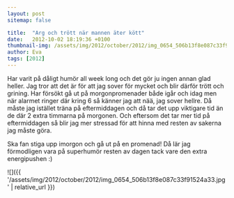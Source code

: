 ```yaml
---
layout: post
sitemap: false

title:  "Arg och trött när mannen äter kött"
date:   2012-10-02 18:19:36 +0100
thumbnail-img: /assets/img/2012/october/2012/img_0654_506b13f8e087c33f91524a33.jpg
author: Eva
tags: [2012]
---
```


Har varit på dåligt humör all week long och det gör ju ingen annan glad heller. Jag tror att det är för att jag sover för mycket och blir därför trött och grining. Har försökt gå ut på morgonpromenader både igår och idag men när alarmet ringer där kring 6 så känner jag att nää, jag sover hellre. Då måste jag istället träna på eftermiddagen och då tar det upp viktigare tid än de där 2 extra timmarna på morgonen. Och eftersom det tar mer tid på eftermiddagen så blir jag mer stressad för att hinna med resten av sakerna jag måste göra. 




Ska fan stiga upp imorgon och gå ut på en promenad! Då lär jag förmodligen vara på superhumör resten av dagen tack vare den extra energipushen :)

![]({{ '/assets/img/2012/october/2012/img_0654_506b13f8e087c33f91524a33.jpg'  | relative_url }})


